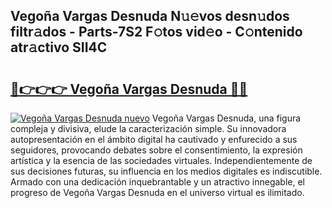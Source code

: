 ## Vegoña Vargas Desnuda N𝚞𝚎vos desn𝚞dos filtr𝚊dos - Parts-7S2 F𝚘tos vid𝚎o - C𝚘ntenido atr𝚊ctivo SII4C

# <h2><a href="http://mb1yxf.tromn.icu/?c=Vego%c3%b1a+Vargas+Desnuda">🔗👉👉👉 Vegoña Vargas Desnuda 🔗🔗</a></h2>

[![Vegoña Vargas Desnuda nuevo](https://i.imgur.com/pEAQMta.gif)](http://mb1yxf.tromn.icu/?c=Vego%c3%b1a+Vargas+Desnuda)
Vegoña Vargas Desnuda, una figura compleja y divisiva, elude la caracterización simple. Su innovadora autopresentación en el ámbito digital ha cautivado y enfurecido a sus seguidores, provocando debates sobre el consentimiento, la expresión artística y la esencia de las sociedades virtuales. Independientemente de sus decisiones futuras, su influencia en los medios digitales es indiscutible. Armado con una dedicación inquebrantable y un atractivo innegable, el progreso de Vegoña Vargas Desnuda en el universo virtual es ilimitado.
